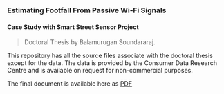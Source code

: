 ### Estimating Footfall From Passive Wi-Fi Signals
#### Case Study with Smart Street Sensor Project

> Doctoral Thesis by Balamurugan Soundararaj.


This repository has all the source files associate with the doctoral thesis except for the data. The data is provided by the Consumer Data Research Centre and is available on request for non-commercial purposes. 

The final document is available here as [PDF](./thesis.pdf)

